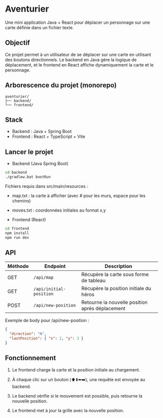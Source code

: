 # Aventurier

Une mini application Java + React pour déplacer un personnage sur une carte définie dans un fichier texte.


## Objectif 
Ce projet permet à un utilisateur de se déplacer sur une carte en utilisant des boutons directionnels.
Le backend en Java gère la logique de déplacement, et le frontend en React affiche dynamiquement la carte et le personnage.


## Arborescence du projet (monorepo)

```
aventurier/
├── backend/
└── frontend/
```


## Stack

- Backend : Java + Spring Boot
- Frontend : React + TypeScript + Vite


## Lancer le projet

- Backend (Java Spring Boot)

```bash
cd backend
./gradlew.bat bootRun
```

Fichiers requis dans src/main/resources :

- map.txt : la carte à afficher (avec # pour les murs, espace pour les chemins)

- moves.txt : coordonnées initiales au format x,y



- Frontend (React)

```bash
cd frontend
npm install
npm run dev
```


## API

| Méthode | Endpoint | Description |
|---------|----------|-------------|
| GET     | `/api/map` | Récupère la carte sous forme de tableau |
| GET     | `/api/initial-position` | Récupère la position initiale du héros |
| POST    | `/api/new-position` | Retourne la nouvelle position après déplacement |



Exemple de body pour /api/new-position :

```json
{
  "direction": "N",
  "lastPosition": { "x": 2, "y": 3 }
}
```


## Fonctionnement

1. Le frontend charge la carte et la position initiale au chargement.

2. À chaque clic sur un bouton (⬆️⬇️⬅️➡️), une requête est envoyée au backend.

3. Le backend vérifie si le mouvement est possible, puis retourne la nouvelle position.

4. Le frontend met à jour la grille avec la nouvelle position.
